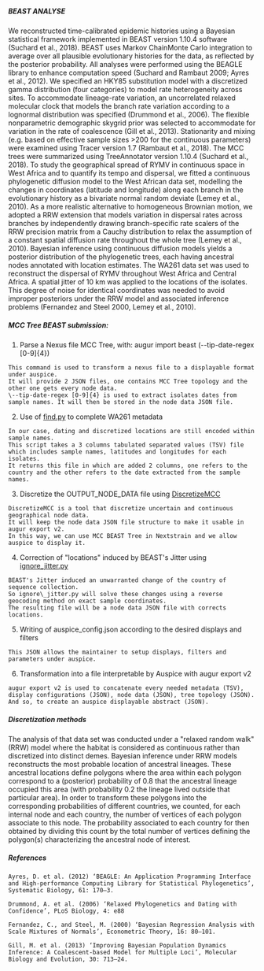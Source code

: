 ##### BEAST ANALYSE

We reconstructed time-calibrated epidemic histories using a Bayesian statistical framework implemented in BEAST version 1.10.4 software (Suchard et al., 2018). BEAST uses Markov ChainMonte Carlo integration to average over all plausible evolutionary histories for the data, as reflected by the posterior probability. All analyses were performed using the BEAGLE library to enhance computation speed (Suchard and Rambaut 2009; Ayres et al., 2012). We specified an HKY85 substitution model with a discretized gamma distribution (four categories) to model rate heterogeneity across sites. To accommodate lineage-rate variation, an uncorrelated relaxed molecular clock that models the branch rate variation according to a lognormal distribution was specified (Drummond et al., 2006). The flexible nonparametric demographic skygrid prior was selected to accommodate for variation in the rate of coalescence (Gill et al., 2013). Stationarity and mixing (e.g. based on effective sample sizes >200 for the continuous parameters) were examined using Tracer version 1.7 (Rambaut et al., 2018). The MCC trees were summarized using TreeAnnotator version 1.10.4 (Suchard et al., 2018). To study the geographical spread of RYMV in continuous space in West Africa and to quantify its tempo and dispersal, we fitted a continuous phylogenetic diffusion model to the West African data set, modelling the changes in coordinates (latitude and longitude) along each branch in the evolutionary history as a bivariate normal random deviate (Lemey et al., 2010). As a more realistic alternative to homogeneous Brownian motion, we adopted a RRW extension that models variation in dispersal rates across branches by independently drawing branch-specific rate scalers of the RRW precision matrix from a Cauchy distribution to relax the assumption of a constant spatial diffusion rate throughout the whole tree (Lemey et al., 2010). Bayesian inference using continuous diffusion models yields a posterior distribution of the phylogenetic trees, each having ancestral nodes annotated with location estimates. The WA261 data set was used to reconstruct the dispersal of RYMV throughout West Africa and Central Africa. A spatial jitter of 10 km was applied to the locations of the isolates. This degree of noise for identical coordinates was needed to avoid improper posteriors under the RRW model and associated inference problems (Fernandez and Steel 2000, Lemey et al., 2010). 

##### MCC Tree BEAST submission:

1. Parse a Nexus file MCC Tree, with: augur import beast (--tip-date-regex \[0\-9\]{4})
```
This command is used to transform a nexus file to a displayable format under auspice.
It will provide 2 JSON files, one contains MCC Tree topology and the other one gets every node data. 
\--tip-date-regex [0-9]{4} is used to extract isolates dates from sample names. It will then be stored in the node data JSON file.
```
2. Use of [find.py](https://github.com/KelianP/StageM1/blob/dcb8a101f88024d7ec72cbd2e97f4fc3b36ab774/data/find.py) to complete WA261 metadata
```
In our case, dating and discretized locations are still encoded within sample names.
This script takes a 3 columns tabulated separated values (TSV) file which includes sample names, latitudes and longitudes for each isolates.
It returns this file in which are added 2 columns, one refers to the country and the other refers to the date extracted from the sample names.
```
3. Discretize the OUTPUT_NODE_DATA file using [DiscretizeMCC](https://github.com/KelianP/StageM1/blob/dcb8a101f88024d7ec72cbd2e97f4fc3b36ab774/scripts/Discretize_MCC.py)
```
DiscretizeMCC is a tool that discretize uncertain and continuous geographical node data.
It will keep the node data JSON file structure to make it usable in augur export v2.
In this way, we can use MCC BEAST Tree in Nextstrain and we allow auspice to display it.
```
4. Correction of "locations" induced by BEAST's Jitter using [ignore\_jitter.py](https://github.com/KelianP/StageM1/blob/dcb8a101f88024d7ec72cbd2e97f4fc3b36ab774/scripts/ignore_jitter.py)
```
BEAST's Jitter induced an unwarranted change of the country of sequence collection.
So ignore\_jitter.py will solve these changes using a reverse geocoding method on exact sample coordinates.
The resulting file will be a node data JSON file with corrects locations.
```
5. Writing of auspice\_config.json according to the desired displays and filters
```
This JSON allows the maintainer to setup displays, filters and parameters under auspice.
```
6. Transformation into a file interpretable by Auspice with augur export v2
```
augur export v2 is used to concatenate every needed metadata (TSV), display configurations (JSON), node data (JSON), tree topology (JSON).
And so, to create an auspice displayable abstract (JSON).
```
##### Discretization methods

The analysis of that data set was conducted under a "relaxed random walk" (RRW) model
where the habitat is considered as continuous rather than discretized into distinct
demes. Bayesian inference under RRW models reconstructs the most probable location of
ancestral lineages. These ancestral locations define polygons where the area within
each polygon correspond to a (posterior) probability of 0.8 that the ancestral lineage
occupied this area (with probability 0.2 the lineage lived outside that particular
area). In order to transform these polygons into the corresponding probabilities of
different countries, we counted, for each internal node and each country, the number
of vertices of each polygon associate to this node. The probability associated to
each country for then obtained by dividing this count by the total number of vertices
defining the polygon(s) characterizing the ancestral node of interest.

##### References
```
Ayres, D. et al. (2012) ‘BEAGLE: An Application Programming Interface and High-performance Computing Library for Statistical Phylogenetics’, Systematic Biology, 61: 170–3.
```
```
Drummond, A. et al. (2006) ‘Relaxed Phylogenetics and Dating with Confidence’, PLoS Biology, 4: e88
```
```
Fernandez, C., and Steel, M. (2000) ‘Bayesian Regression Analysis with Scale Mixtures of Normals’, Econometric Theory, 16: 80–101.
```
```
Gill, M. et al. (2013) ‘Improving Bayesian Population Dynamics Inference: A Coalescent-based Model for Multiple Loci’, Molecular Biology and Evolution, 30: 713–24.
```

